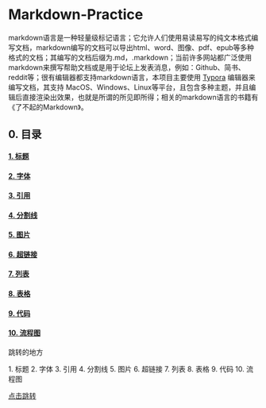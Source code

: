 # Markdown-Practice

markdown语言是一种轻量级标记语言；它允许人们使用易读易写的纯文本格式编写文档，markdown编写的文档可以导出html、word、图像、pdf、epub等多种格式的文档；其编写的文档后缀为.md，.markdown；当前许多网站都广泛使用markdown来撰写帮助文档或是用于论坛上发表消息，例如：Github、简书、reddit等；很有编辑器都支持markdown语言，本项目主要使用 [Typora](https://typora.io/) 编辑器来编写文档，其支持 MacOS、Windows、Linux等平台，且包含多种主题，并且编辑后直接渲染出效果，也就是所谓的所见即所得；相关的markdown语言的书籍有《了不起的Markdown》。



## 0. 目录

#### 	[1. 标题](#标题)

#### 	[2. 字体](#字体)

#### 	[3. 引用](#引用)

#### 	[4. 分割线](#分割线)

#### 	[5. 图片](#图片)

#### 	[6. 超链接](#超链接)

#### 	[7. 列表](#列表)

#### 	[8. 表格](#表格)

#### 	[9. 代码](#代码)

#### 	[10. 流程图](#流程图)









<span id="jump">跳转的地方</span>



<span id="标题">1. 标题</span>
<span id="字体">2. 字体</span>
<span id="引用">3. 引用</span>
<span id="分割线">4. 分割线</span>
<span id="图片">5. 图片</span>
<span id="超链接">6. 超链接</span>
<span id="列表">7. 列表</span>
<span id="表格">8. 表格</span>
<span id="代码">9. 代码</span>
<span id="流程图">10. 流程图</span>





















































[点击跳转](#jump)

